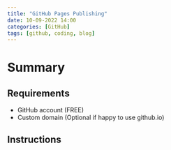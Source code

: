 ```yaml
---
title: "GitHub Pages Publishing"
date: 10-09-2022 14:00
categories: [GitHub]
tags: [github, coding, blog]
---
```


# Summary 

## Requirements
* GitHub account (FREE)
* Custom domain (Optional if happy to use github.io)

## Instructions